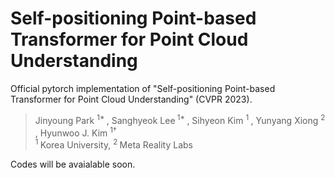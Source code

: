 # Self-positioning Point-based Transformer for Point Cloud Understanding

Official pytorch implementation of "Self-positioning Point-based Transformer for Point Cloud Understanding" (CVPR 2023).

> Jinyoung Park <sup> 1* </sup>, Sanghyeok Lee<sup> 1* </sup>, Sihyeon Kim <sup> 1 </sup>, Yunyang Xiong <sup> 2 </sup>, Hyunwoo J. Kim <sup> 1† </sup>  
> <sup> 1 </sup> Korea University, <sup> 2 </sup> Meta Reality Labs

Codes will be avaialable soon.
